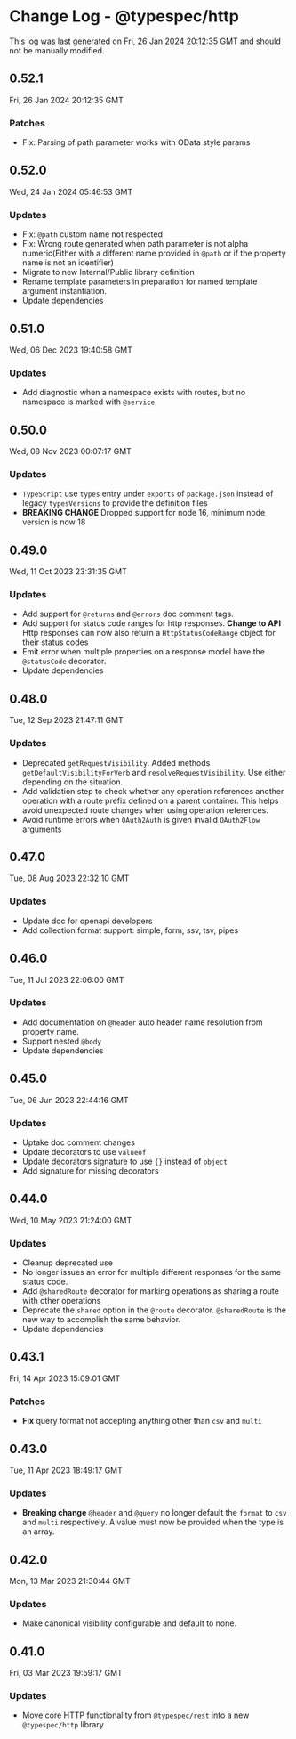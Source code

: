 # Change Log - @typespec/http

This log was last generated on Fri, 26 Jan 2024 20:12:35 GMT and should not be manually modified.

## 0.52.1
Fri, 26 Jan 2024 20:12:35 GMT

### Patches

- Fix: Parsing of path parameter works with OData style params

## 0.52.0
Wed, 24 Jan 2024 05:46:53 GMT

### Updates

- Fix: `@path` custom name not respected
- Fix: Wrong route generated when path parameter is not alpha numeric(Either with a different name provided in `@path` or if the property name is not an identifier)
- Migrate to new Internal/Public library definition
- Rename template parameters in preparation for named template argument instantiation.
- Update dependencies

## 0.51.0
Wed, 06 Dec 2023 19:40:58 GMT

### Updates

- Add diagnostic when a namespace exists with routes, but no namespace is marked with `@service`.

## 0.50.0
Wed, 08 Nov 2023 00:07:17 GMT

### Updates

- `TypeScript` use `types` entry under `exports` of `package.json` instead of legacy `typesVersions` to provide the definition files
- **BREAKING CHANGE** Dropped support for node 16, minimum node version is now 18

## 0.49.0
Wed, 11 Oct 2023 23:31:35 GMT

### Updates

- Add support for `@returns` and `@errors` doc comment tags.
- Add support for status code ranges for http responses. **Change to API** Http responses can now also return a `HttpStatusCodeRange` object for their status codes
- Emit error when multiple properties on a response model have the `@statusCode` decorator.
- Update dependencies

## 0.48.0
Tue, 12 Sep 2023 21:47:11 GMT

### Updates

- Deprecated `getRequestVisibility`. Added methods `getDefaultVisibilityForVerb` and `resolveRequestVisibility`. Use either depending on the situation.
- Add validation step to check whether any operation references another operation with a route prefix defined on a parent container.  This helps avoid unexpected route changes when using operation references.
- Avoid runtime errors when `OAuth2Auth` is given invalid `OAuth2Flow` arguments

## 0.47.0
Tue, 08 Aug 2023 22:32:10 GMT

### Updates

- Update doc for openapi developers
- Add collection format support: simple, form, ssv, tsv, pipes

## 0.46.0
Tue, 11 Jul 2023 22:06:00 GMT

### Updates

- Add documentation on `@header` auto header name resolution from property name.
- Support nested `@body`
- Update dependencies

## 0.45.0
Tue, 06 Jun 2023 22:44:16 GMT

### Updates

- Uptake doc comment changes
- Update decorators to use `valueof`
- Update decorators signature to use `{}` instead of `object`
- Add signature for missing decorators

## 0.44.0
Wed, 10 May 2023 21:24:00 GMT

### Updates

- Cleanup deprecated use
- No longer issues an error for multiple different responses for the same status code.
- Add `@sharedRoute` decorator for marking operations as sharing a route with other operations
- Deprecate the `shared` option in the `@route` decorator.  `@sharedRoute` is the new way to accomplish the same behavior.
- Update dependencies

## 0.43.1
Fri, 14 Apr 2023 15:09:01 GMT

### Patches

- **Fix** query format not accepting anything other than `csv` and `multi`

## 0.43.0
Tue, 11 Apr 2023 18:49:17 GMT

### Updates

- **Breaking change** `@header` and `@query` no longer default the `format` to `csv` and `multi` respectively. A value must now be provided when the type is an array.

## 0.42.0
Mon, 13 Mar 2023 21:30:44 GMT

### Updates

- Make canonical visibility configurable and default to none.

## 0.41.0
Fri, 03 Mar 2023 19:59:17 GMT

### Updates

- Move core HTTP functionality from `@typespec/rest` into a new `@typespec/http` library

